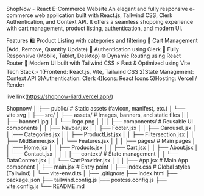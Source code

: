 ShopNow - React E-Commerce Website
An elegant and fully responsive e-commerce web application built with React.js, Tailwind CSS, Clerk Authentication, and Context API. It offers a seamless shopping experience with cart management, product listing, authentication, and modern UI.

Features
🛍️ Product Listing with categories and filtering
🛒 Cart Management (Add, Remove, Quantity Update)
🔑 Authentication using Clerk
📱 Fully Responsive (Mobile, Tablet, Desktop)
🌐 Dynamic Routing using React Router
🎨 Modern UI built with Tailwind CSS
⚡ Fast & Optimized using Vite
Tech Stack:-
1(Frontend: React.js, Vite, Tailwind CSS
2)State Management: Context API
3)Authentication: Clerk
4)Icons: React Icons
5)Hosting: Vercel / Render

live link(https://shopnow-liard.vercel.app/)

Shopnow/
│
├── public/                   # Static assets (favicon, manifest, etc.)
│   └── vite.svg
│
├── src/
│   ├── assets/               # Images, banners, and static files
│   │   ├── banner1.jpg
│   │   └── logo.png
│   │
│   ├── components/           # Reusable UI components
│   │   ├── Navbar.jsx
│   │   ├── Footer.jsx
│   │   ├── Carousel.jsx
│   │   ├── Categories.jsx
│   │   ├── ProductList.jsx
│   │   ├── Filtersection.jsx
│   │   ├── MidBanner.jsx
│   │   └── Features.jsx
│   │
│   ├── pages/                # Main pages
│   │   ├── Home.jsx
│   │   ├── Products.jsx
│   │   ├── Cart.jsx
│   │   ├── About.jsx
│   │   └── Contact.jsx
│   │
│   ├── context/              # State management
│   │   └── DataContext.jsx
│   │   └── CartProvider.jsx
│   │
│   ├── App.jsx               # Main App component
│   ├── main.jsx              # Entry point
│   ├── index.css             # Global styles (Tailwind)
│   └── vite-env.d.ts
│
├── .gitignore
├── index.html
├── package.json
├── tailwind.config.js
├── postcss.config.js
├── vite.config.js
└── README.md
